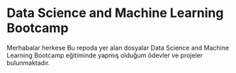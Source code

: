 # Data Science and Machine Learning Bootcamp
Merhabalar herkese
Bu repoda yer alan dosyalar Data Science and Machine Learning Bootcamp eğitiminde yapmış olduğum ödevler ve projeler bulunmaktadır. 
